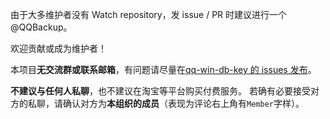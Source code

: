 由于大多维护者没有 Watch repository，发 issue / PR 时建议进行一个 @QQBackup。

欢迎贡献或成为维护者！

本项目**无交流群或联系邮箱**，有问题请尽量在[qq-win-db-key 的 issues 发布](https://github.com/QQBackup/qq-win-db-key/issues/new?template=Blank+issue)。

**不建议与任何人私聊**，也不建议在淘宝等平台购买付费服务。
若确有必要接受对方的私聊，请确认对方为**本组织的成员**（表现为评论右上角有`Member`字样）。

